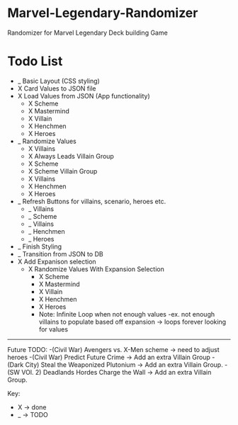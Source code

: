 # Marvel-Legendary-Randomizer
Randomizer for Marvel Legendary Deck building Game

# Todo List
- _ Basic Layout (CSS styling)
- X Card Values to JSON file
- X Load Values from JSON (App functionality) 
    - X Scheme
    - X Mastermind
    - X Villain
    - X Henchmen
    - X Heroes
- _ Randomize Values
    - X Villains
    - X Always Leads Villain Group
    - X Scheme
    - X Scheme Villain Group
    - X Villains
    - X Henchmen
    - X Heroes
- _ Refresh Buttons for villains, scenario, heroes etc.
    - _ Villains
    - _ Scheme
    - _ Villains
    - _ Henchmen
    - _ Heroes
- _ Finish Styling
- _ Transition from JSON to DB
- X Add Expanison selection
    - X Randomize Values With Expansion Selection
        - X Scheme
        - X Mastermind
        - X Villain
        - X Henchmen
        - X Heroes
        - Note: Infinite Loop when not enough values
            -ex. not enough villains to populate based off expansion -> loops forever looking for values

---------
Future TODO:
-(Civil War) Avengers vs. X-Men scheme -> need to adjust heroes
-(Civil War) Predict Future Crime -> Add an extra Villain Group
-(Dark City) Steal the Weaponized Plutonium -> Add an extra Villain Group.
-(SW VOl. 2) Deadlands Hordes Charge the Wall -> Add an extra Villain Group.

Key: 
- X -> done
- _ -> TODO
